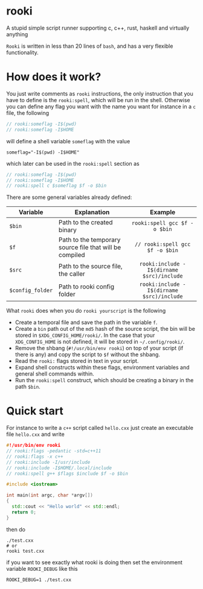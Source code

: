 # rooki
A stupid simple script runner supporting c, c++, rust, haskell and virtually anything

`Rooki` is written in less than 20 lines of `bash`, and has a very flexible
functionality.

# How does it work?

You just write comments as `rooki` instructions, the only instruction that
you have to define is the `rooki:spell`, which will be run in the shell.
Otherwise you can define any flag you want with the name you want for instance
in a `c` file, the following
```c
// rooki:someflag -I$(pwd)
// rooki:someflag -I$HOME
```
will define a shell variable `someflag` with the value
```
someflag="-I$(pwd) -I$HOME"
```
which later can be used in the `rooki:spell` section as
```c
// rooki:someflag -I$(pwd)
// rooki:someflag -I$HOME
// rooki:spell c $someflag $f -o $bin
```

There are some general variables already defined:

| Variable | Explanation | Example |
| --- | --- | :---: |
| `$bin` | Path to the created binary | `rooki:spell gcc $f -o $bin` |
| `$f` | Path to the temporary source file that will be compiled | `// rooki:spell gcc $f -o $bin` |
| `$src` | Path to the source file, the caller | `rooki:include -I$(dirname $src)/include`|
| `$config_folder` | Path to rooki config folder | `rooki:include -I$(dirname $src)/include`|

What `rooki` does when you do `rooki yourscript` is the following
- Create a temporal file and save the path in the variable `f`.
- Create a `bin` path out of the `md5` hash of the source script, the bin
  will be stored in `$XDG_CONFIG_HOME/rooki/`. In the case that your
  `XDG_CONFIG_HOME` is not defined, it will be stored in
  `~/.config/rooki/`.
- Remove the shbang (`#!/usr/bin/env rooki`) on top of your script (if there is
  any) and copy the script to `$f` without the shbang.
- Read the `rooki:` flags stored in text in your script.
- Expand shell constructs within these flags, environment variables and
  general shell commands within.
- Run the `rooki:spell` construct, which should be creating a binary
  in the path `$bin`.

# Quick start

For instance to write a `c++` script called `hello.cxx`
just create an executable file `hello.cxx` and write


```c++
#!/usr/bin/env rooki
// rooki:flags -pedantic -std=c++11
// rooki:flags -x c++
// rooki:include -I/usr/include
// rooki:include -I$HOME/.local/include
// rooki:spell g++ $flags $include $f -o $bin

#include <iostream>

int main(int argc, char *argv[])
{
  std::cout << "Hello world" << std::endl;
  return 0;
}
```

then do

```
./test.cxx
# or
rooki test.cxx
```

if you want to see exactly what rooki is doing then set the environment variable
`ROOKI_DEBUG` like this

```
ROOKI_DEBUG=1 ./test.cxx
```

